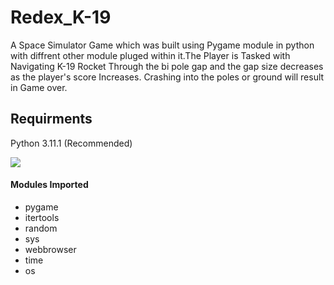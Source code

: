# Redex_K-19
A Space Simulator Game which was built using Pygame module in python with diffrent other module pluged within it.The Player is Tasked with Navigating K-19 Rocket Through the bi pole gap and the gap size decreases as the player's score Increases. Crashing into the poles or ground will result in Game over.

## Requirments
Python 3.11.1 (Recommended) 

<a href="https://www.python.org/downloads/" alt="3.11.1">
        <img src="https://img.shields.io/badge/python-3670A0?style=for-the-badge&logo=python&logoColor=ffdd54" /></a>
<h4>Modules Imported</h4>

- pygame
- itertools
- random
- sys
- webbrowser
- time
- os

